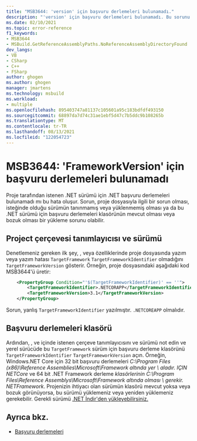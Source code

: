 ```yaml
---
title: "MSB3644: 'version' için başvuru derlemeleri bulunamadı."
description: "'version' için başvuru derlemeleri bulunamadı. Bu sorunu çözmek için, bu çerçeve sürümüne yönelik Geliştirici Paketini (SDK/Hedefleme Paketi) yükleyin veya uygulamanızı yeniden hedeflenin. Geliştirici Paketlerini .NET Framework indirebilirsinizhttps://aka.ms/msbuild/developerpacks"
ms.date: 02/10/2021
ms.topic: error-reference
f1_keywords:
- MSB3644
- MSBuild.GetReferenceAssemblyPaths.NoReferenceAssemblyDirectoryFound
dev_langs:
- VB
- CSharp
- C++
- FSharp
author: ghogen
ms.author: ghogen
manager: jmartens
ms.technology: msbuild
ms.workload:
- multiple
ms.openlocfilehash: 895403747a81137c105601a95c183bdfdf493150
ms.sourcegitcommit: 68897da7d74c31ae1ebf5d47c7b5ddc9b108265b
ms.translationtype: MT
ms.contentlocale: tr-TR
ms.lasthandoff: 08/13/2021
ms.locfileid: "122054723"
---
```

# <a name="msb3644-the-reference-assemblies-for-frameworkversion-were-not-found"></a>MSB3644: 'FrameworkVersion' için başvuru derlemeleri bulunamadı

Proje tarafından istenen .NET sürümü için .NET başvuru derlemeleri bulunamadı mı bu hata oluşur. Sorun, proje dosyasıyla ilgili bir sorun olması, isteğinde olduğu sürümün tanınmamış veya yüklenmemiş olması ya da bu .NET sürümü için başvuru derlemeleri klasörünün mevcut olması veya bozuk olması bir yükleme sorunu olabilir.

## <a name="project-file-framework-identifier-and-version"></a>Project çerçevesi tanımlayıcısı ve sürümü

Denetlemeniz gereken ilk şey, , veya özelliklerinde proje dosyasında yazım veya yazım hatası `TargetFramework` `TargetFrameworkIdentifier` olmadığını `TargetFrameworkVersion` gösterir. Örneğin, proje dosyasındaki aşağıdaki kod MSB3644'ü üretir:

```xml
    <PropertyGroup Condition="'$(TargetFrameworkIdentifier)' == ''">
        <TargetFrameworkIdentifier>.NETCORAPP</TargetFrameworkIdentifier>
        <TargetFrameworkVersion>3.1</TargetFrameworkVersion>
    </PropertyGroup>
```

Sorun, yanlış `TargetFrameworkIdentifier` yazılmıştır. `.NETCOREAPP` olmalıdır.

## <a name="reference-assemblies-folder"></a>Başvuru derlemeleri klasörü

Ardından, , ve içinde istenen çerçeve tanımlayıcısını ve sürümü not edin ve yerel sürücüde bu `TargetFramework` sürüm için başvuru derleme klasörünü `TargetFrameworkIdentifier` `TargetFrameworkVersion` açın.  Örneğin, Windows.NET Core için 32 bit başvuru derlemeleri *C:\Program Files (x86)\Reference Assemblies\Microsoft\Framework altında yer \\ aladır. IÇIN NETCore* ve 64 bit .NET Framework derleme *klasörlerinin C:\Program Files\Reference Assemblys\Microsoft\Framework altında olması \\ gerekir. NETFramework*. Projenizin ihtiyacı olan sürümün klasörü mevcut yoksa veya bozuk görünüyorsa, bu sürümü yüklemeniz veya yeniden yüklemeniz gerekebilir. Gerekli sürümü [.NET İndir'den yükleyebilirsiniz.](https://dotnet.microsoft.com/download/)

## <a name="see-also"></a>Ayrıca bkz.

- [Başvuru derlemeleri](/dotnet/standard/assembly/reference-assemblies)
